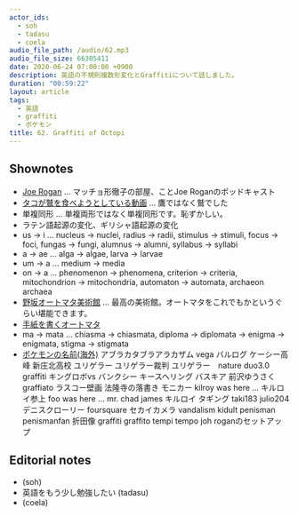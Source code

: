 ```yaml
---
actor_ids:
  - soh
  - tadasu
  - coela
audio_file_path: /audio/62.mp3
audio_file_size: 66305411
date: 2020-06-24 07:00:00 +0900
description: 英語の不規則複数形変化とGraffitiについて話しました。
duration: "00:59:22"
layout: article
tags:
  - 英語
  - graffiti
  - ポケモン
title: 62. Graffiti of Octopi
---
```


## Shownotes
- [Joe Rogan](http://podcasts.joerogan.net/) ... マッチョ形徹子の部屋、ことJoe Roganのポッドキャスト
- [タコが鷲を食べようとしている動画](https://www.youtube.com/watch?v=q9X5G9NSEHk) ... 鷹ではなく鷲でした
- 単複同形 ... 単複両形ではなく単複同形です。恥ずかしい。
- ラテン語起源の変化、ギリシャ語起源の変化
- us -> i ... nucleus -> nuclei, radius -> radii, stimulus -> stimuli, focus -> foci, fungas -> fungi, alumnus -> alumni, syllabus -> syllabi
- a -> ae ... alga -> algae, larva -> larvae
- um -> a ... medium -> media
- on -> a ... phenomenon -> phenomena, criterion -> criteria, mitochondrion -> mitochondria, automaton -> automata, archaeon archaea
- [野坂オートマタ美術館](http://www.automata.co.jp/) ... 最高の美術館。オートマタをこれでもかというぐらい堪能できます。
- [手紙を書くオートマタ](https://en.wikipedia.org/wiki/Jaquet-Droz_automata)
- ma -> mata ... chiasma -> chiasmata, diploma -> diplomata -> enigma -> enigmata, stigma -> stigmata
- [ポケモンの名前(海外)](https://wiki.pokemonwiki.com/wiki/%E3%83%9D%E3%82%B1%E3%83%A2%E3%83%B3%E3%81%AE%E5%A4%96%E5%9B%BD%E8%AA%9E%E5%90%8D%E4%B8%80%E8%A6%A7)
アブラカタブラアラカザム
vega バルログ
ケーシー高峰
新庄北高校
ユリゲラー
ユリゲラー裁判
ユリゲラー　nature
duo3.0
graffiti
キングロボvs バンクシー
キースヘリング
バスキア
前沢ゆうさく
graffiato
ラスコー壁画
法隆寺の落書き
モニカー
kilroy was here ... キルロイ参上
foo was here ...
mr. chad
james キルロイ
タギング
taki183
julio204
デニスクローリー
foursquare
セカイカメラ
vandalism
kidult 
penisman
penismanfan
折田像
graffiti graffito
tempi tempo
joh roganのセットアップ


## Editorial notes
- (soh)
- 英語をもう少し勉強したい (tadasu)
- (coela)
